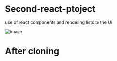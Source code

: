 # Second-react-ptoject
use of react components and rendering lists to the Ui


![image](https://user-images.githubusercontent.com/72573043/228504285-efb9d06d-b21d-49f2-9958-61d8a7f06e78.png)

<h1>After cloning</h1>
